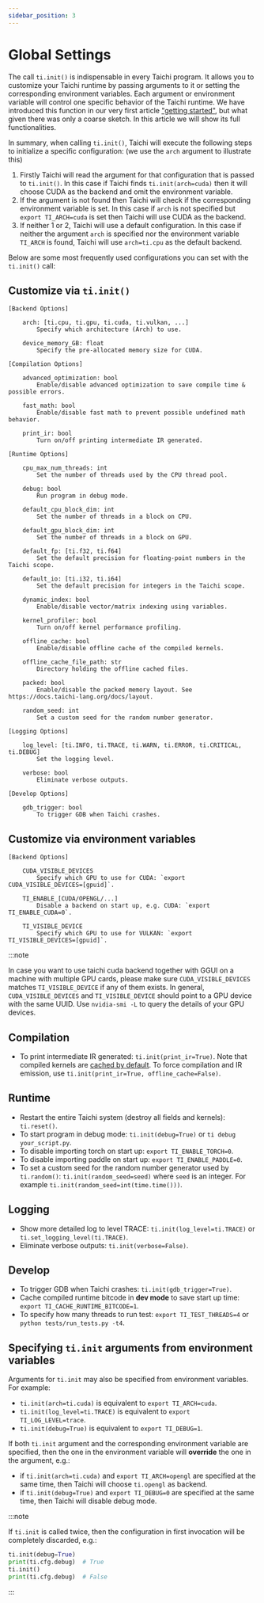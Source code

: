 ```yaml
---
sidebar_position: 3
---
```


# Global Settings


The call `ti.init()` is indispensable in every Taichi program. It allows you to customize your Taichi runtime by passing arguments to it or setting the corresponding environment variables. Each argument or environment variable will control one specific behavior of the Taichi runtime. We have introduced this function in our very first article ["getting started"](../get-started/index.md), but what given there was only a coarse sketch. In this article we will show its full functionalities.

In summary, when calling `ti.init()`, Taichi will execute the following steps to initialize a specific configuration: (we use the `arch` argument to illustrate this)

1. Firstly Taichi will read the argument for that configuration that is passed to `ti.init()`. In this case if Taichi finds `ti.init(arch=cuda)` then it will choose CUDA as the backend and omit the environment variable.
2. If the argument is not found then Taichi will check if the corresponding environment variable is set. In this case if `arch` is not specified but `export TI_ARCH=cuda` is set then Taichi will use CUDA as the backend.
3. If neither 1 or 2, Taichi will use a default configuration. In this case if neither the argument `arch` is specified nor the environment variable `TI_ARCH` is found, Taichi will use `arch=ti.cpu` as the default backend.


Below are some most frequently used configurations you can set with the `ti.init()` call:

## Customize via `ti.init()`

```
[Backend Options]

    arch: [ti.cpu, ti.gpu, ti.cuda, ti.vulkan, ...]
        Specify which architecture (Arch) to use.

    device_memory_GB: float
        Specify the pre-allocated memory size for CUDA.

[Compilation Options]

    advanced_optimization: bool
        Enable/disable advanced optimization to save compile time & possible errors.

    fast_math: bool
        Enable/disable fast math to prevent possible undefined math behavior.

    print_ir: bool
        Turn on/off printing intermediate IR generated.

[Runtime Options]

    cpu_max_num_threads: int
        Set the number of threads used by the CPU thread pool.

    debug: bool
        Run program in debug mode.

    default_cpu_block_dim: int
        Set the number of threads in a block on CPU.

    default_gpu_block_dim: int
        Set the number of threads in a block on GPU.

    default_fp: [ti.f32, ti.f64]
        Set the default precision for floating-point numbers in the Taichi scope.

    default_io: [ti.i32, ti.i64]
        Set the default precision for integers in the Taichi scope.

    dynamic_index: bool
        Enable/disable vector/matrix indexing using variables.

    kernel_profiler: bool
        Turn on/off kernel performance profiling.

    offline_cache: bool
        Enable/disable offline cache of the compiled kernels.

    offline_cache_file_path: str
        Directory holding the offline cached files.

    packed: bool
        Enable/disable the packed memory layout. See https://docs.taichi-lang.org/docs/layout.

    random_seed: int
        Set a custom seed for the random number generator.

[Logging Options]

    log_level: [ti.INFO, ti.TRACE, ti.WARN, ti.ERROR, ti.CRITICAL, ti.DEBUG]
        Set the logging level.

    verbose: bool
        Eliminate verbose outputs.

[Develop Options]

    gdb_trigger: bool
        To trigger GDB when Taichi crashes.
```


## Customize via environment variables

```
[Backend Options]
    
    CUDA_VISIBLE_DEVICES
        Specify which GPU to use for CUDA: `export CUDA_VISIBLE_DEVICES=[gpuid]`.

    TI_ENABLE_[CUDA/OPENGL/...]
        Disable a backend on start up, e.g. CUDA: `export TI_ENABLE_CUDA=0`.
            
    TI_VISIBLE_DEVICE
        Specify which GPU to use for VULKAN: `export TI_VISIBLE_DEVICES=[gpuid]`.
```


:::note

In case you want to use taichi cuda backend together with GGUI on a machine with multiple GPU cards, please make sure `CUDA_VISIBLE_DEVICES` matches `TI_VISIBLE_DEVICE` if any of them exists. In general, `CUDA_VISIBLE_DEVICES` and `TI_VISIBLE_DEVICE` should point to a GPU device with the same UUID. Use `nvidia-smi -L` to query the details of your GPU devices.

## Compilation

- To print intermediate IR generated: `ti.init(print_ir=True)`. Note that compiled kernels are [cached by default](https://docs.taichi-lang.org/docs/performance#offline-cache). To force compilation and IR emission, use `ti.init(print_ir=True, offline_cache=False)`.

## Runtime

- Restart the entire Taichi system (destroy all fields and kernels):
  `ti.reset()`.
- To start program in debug mode: `ti.init(debug=True)` or
  `ti debug your_script.py`.
- To disable importing torch on start up: `export TI_ENABLE_TORCH=0`.
- To disable importing paddle on start up: `export TI_ENABLE_PADDLE=0`.
- To set a custom seed for the random number generator used by `ti.random()`: `ti.init(random_seed=seed)` where `seed` is an integer. For example `ti.init(random_seed=int(time.time()))`.

## Logging

- Show more detailed log to level TRACE: `ti.init(log_level=ti.TRACE)`
  or `ti.set_logging_level(ti.TRACE)`.
- Eliminate verbose outputs: `ti.init(verbose=False)`.

## Develop

- To trigger GDB when Taichi crashes: `ti.init(gdb_trigger=True)`.
- Cache compiled runtime bitcode in **dev mode** to save start up
  time: `export TI_CACHE_RUNTIME_BITCODE=1`.
- To specify how many threads to run test: `export TI_TEST_THREADS=4`
  or `python tests/run_tests.py -t4`.

## Specifying `ti.init` arguments from environment variables

Arguments for `ti.init` may also be specified from environment
variables. For example:

- `ti.init(arch=ti.cuda)` is equivalent to `export TI_ARCH=cuda`.
- `ti.init(log_level=ti.TRACE)` is equivalent to
  `export TI_LOG_LEVEL=trace`.
- `ti.init(debug=True)` is equivalent to `export TI_DEBUG=1`.

If both `ti.init` argument and the corresponding environment variable
are specified, then the one in the environment variable will
**override** the one in the argument, e.g.:

- if `ti.init(arch=ti.cuda)` and `export TI_ARCH=opengl` are specified
  at the same time, then Taichi will choose `ti.opengl` as backend.
- if `ti.init(debug=True)` and `export TI_DEBUG=0` are specified at
  the same time, then Taichi will disable debug mode.

:::note

If `ti.init` is called twice, then the configuration in first invocation
will be completely discarded, e.g.:

```python {1,3}
ti.init(debug=True)
print(ti.cfg.debug)  # True
ti.init()
print(ti.cfg.debug)  # False
```

:::
